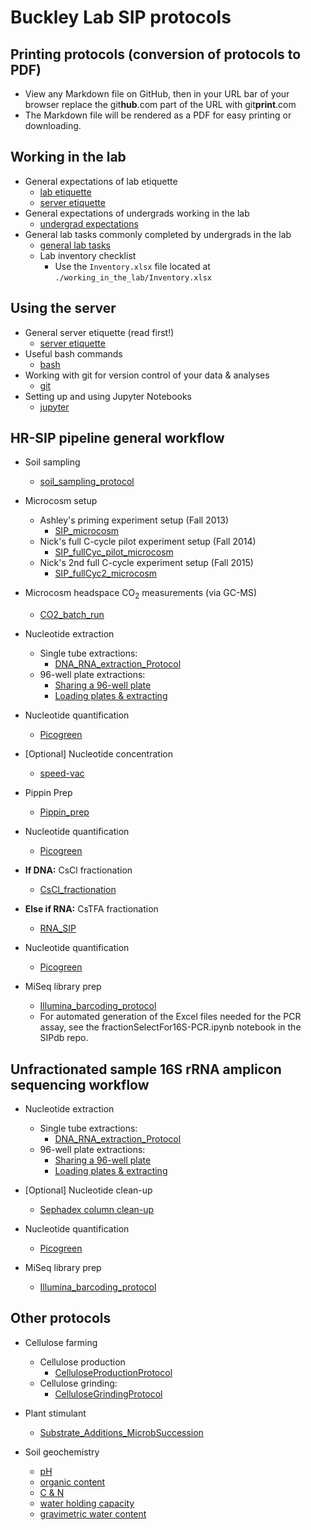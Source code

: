 Buckley Lab SIP protocols 
=========================

## Printing protocols (conversion of protocols to PDF)

* View any Markdown file on GitHub, then in your URL bar of your browser 
  replace the git**hub**.com part of the URL with git**print**.com
* The Markdown file will be rendered as a PDF for easy printing or downloading.


## Working in the lab

* General expectations of lab etiquette
  * [lab etiquette](./working_in_the_lab/lab_etiquette.md)
  * [server etiquette](./server/etiquette.md)
* General expectations of undergrads working in the lab
  * [undergrad expectations](./working_in_the_lab/undergrad_expectations.md)
* General lab tasks commonly completed by undergrads in the lab
  * [general lab tasks](./working_in_the_lab/general_lab_tasks.md)
  * Lab inventory checklist
    * Use the `Inventory.xlsx` file located at `./working_in_the_lab/Inventory.xlsx`

## Using the server

* General server etiquette (read first!)
  * [server etiquette](./server/etiquette.md)
* Useful bash commands 
  * [bash](./server/bash.md)
* Working with git for version control of your data & analyses
  * [git](./server/git.md)
* Setting up and using Jupyter Notebooks
  * [jupyter](./server/jupyter.md)

## HR-SIP pipeline general workflow

* Soil sampling
  * [soil_sampling_protocol](./sampling/soil_sampling_protocol.md)
	
* Microcosm setup
  * Ashley's priming experiment setup (Fall 2013)
    * [SIP_microcosm](./microcosm/SIP_microcosm.md)
  * Nick's full C-cycle pilot experiment setup (Fall 2014)
    * [SIP_fullCyc_pilot_microcosm](./microcosm/SIP_fullCyc_pilot_microcosm.md)
  * Nick's 2nd full C-cycle experiment setup (Fall 2015)
    * [SIP_fullCyc2_microcosm](./microcosm/SIP_fullCyc2_microcosm.md)
		
* Microcosm headspace CO<sub>2</sub> measurements (via GC-MS)
  * [CO2_batch_run](./GCMS_operation/CO2_batch_run.md)

* Nucleotide extraction
  * Single tube extractions:
	* [DNA_RNA_extraction_Protocol](./nucleotide_extraction/DNA_RNA_extraction_Protocol.md) 
  * 96-well plate extractions:
    * [Sharing a 96-well plate](./nucleotide_extraction/shared_DNA_extraction_plate_protocol.md)
    * [Loading plates & extracting](./nucleotide_extraction/MoBio_96-well_kit_protocol.md)

* Nucleotide quantification
  * [Picogreen](./nucleotide_conc/picogreen.md)

* [Optional] Nucleotide concentration
  * [speed-vac](./speed-vac/speed-vac.md)

* Pippin Prep
  * [Pippin_prep](./Pippin_prep/Pippin_prep.md)

* Nucleotide quantification
  * [Picogreen](./nucleotide_conc/picogreen.md)

* __If DNA:__ CsCl fractionation
  * [CsCl_fractionation](./CsCl_fractionation/CsCl_fractionation.md) 

* __Else if RNA:__ CsTFA fractionation
  * [RNA_SIP](./RNA_SIP/RNA_SIP.md)

* Nucleotide quantification
  * [Picogreen](./nucleotide_conc/picogreen.md)

* MiSeq library prep
  * [Illumina_barcoding_protocol](./library_prep/Illumina_barcoding_protocol.md)
  * For automated generation of the Excel files needed for the PCR assay, 
	see the fractionSelectFor16S-PCR.ipynb notebook in the SIPdb repo.


## Unfractionated sample 16S rRNA amplicon sequencing workflow

* Nucleotide extraction
  * Single tube extractions:
	* [DNA_RNA_extraction_Protocol](./nucleotide_extraction/DNA_RNA_extraction_Protocol.md) 
  * 96-well plate extractions:
    * [Sharing a 96-well plate](./nucleotide_extraction/shared_DNA_extraction_plate_protocol.md)
    * [Loading plates & extracting](./nucleotide_extraction/MoBio_96-well_kit_protocol.md)

* [Optional] Nucleotide clean-up
  * [Sephadex column clean-up](http://www.gelifesciences.com/webapp/wcs/stores/servlet/productById/en/GELifeSciences/27533001)

* Nucleotide quantification
  * [Picogreen](./nucleotide_conc/picogreen.md)

* MiSeq library prep
  * [Illumina_barcoding_protocol](./library_prep/Illumina_barcoding_protocol.md)


## Other protocols

* Cellulose farming
  * Cellulose production
    * [CelluloseProductionProtocol](./cellulose_farming/CelluloseProductionProtocol.md)
  * Cellulose grinding:
    * [CelluloseGrindingProtocol](./cellulose_farming/CelluloseGrindingProtocol.md)
	
* Plant stimulant
  * [Substrate_Additions_MicrobSuccession](./plant_stimulant/Substrate_Additions_MicrobSuccession.md)

* Soil geochemistry
  * [pH](./soil_geochemistry/pH.md)
  * [organic content](./soil_geochemistry/organic_content.md)
  * [C & N](./soil_geochemistry/C_N_ratio.md)
  * [water holding capacity](./soil_geochemistry/water_holding_capacity.md)
  * [gravimetric water content](./soil_geochemistry/gravimetric_water_content.md)
